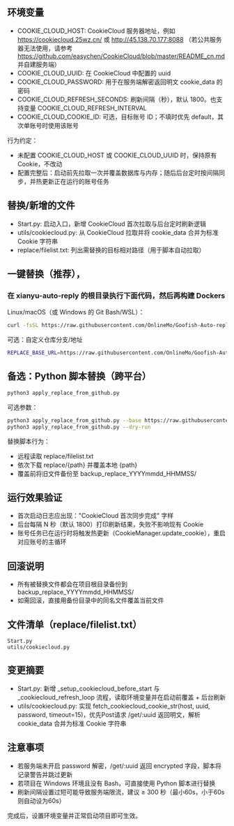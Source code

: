 ## 环境变量

- COOKIE_CLOUD_HOST: CookieCloud 服务器地址，例如 https://cookiecloud.25wz.cn/ 或 http://45.138.70.177:8088 （若公共服务器无法使用，请参考 https://github.com/easychen/CookieCloud/blob/master/README_cn.md 并自建服务端）
- COOKIE_CLOUD_UUID: 在 CookieCloud 中配置的 uuid
- COOKIE_CLOUD_PASSWORD: 用于在服务端解密返回明文 cookie_data 的密码
- COOKIE_CLOUD_REFRESH_SECONDS: 刷新间隔（秒），默认 1800。也支持变量 COOKIE_CLOUD_REFRESH_INTERVAL
- COOKIE_CLOUD_COOKIE_ID: 可选，目标账号 ID；不填时优先 default，其次单账号时使用该账号

行为约定：
- 未配置 COOKIE_CLOUD_HOST 或 COOKIE_CLOUD_UUID 时，保持原有 Cookie，不改动
- 配置完整后：启动前先拉取一次并覆盖数据库与内存；随后后台定时按间隔同步，并热更新正在运行的账号任务

## 替换/新增的文件

- Start.py: 启动入口，新增 CookieCloud 首次拉取与后台定时刷新逻辑
- utils/cookiecloud.py: 从 CookieCloud 拉取并将 cookie_data 合并为标准 Cookie 字符串
- replace/filelist.txt: 列出需替换的目标相对路径（用于脚本自动拉取）

## 一键替换（推荐），
### 在 xianyu-auto-reply 的根目录执行下面代码，然后再构建 Dockers

Linux/macOS（或 Windows 的 Git Bash/WSL）：

```bash
curl -fsSL https://raw.githubusercontent.com/OnlineMo/Goofish-Auto-reply-replace/refs/heads/main/replace.sh | bash
```

可选：自定义仓库分支/地址

```bash
REPLACE_BASE_URL=https://raw.githubusercontent.com/OnlineMo/Goofish-Auto-reply-replace/refs/heads/main bash -c "$(curl -fsSL https://raw.githubusercontent.com/OnlineMo/Goofish-Auto-reply-replace/refs/heads/main/replace.sh)"
```

## 备选：Python 脚本替换（跨平台）

```bash
python3 apply_replace_from_github.py
```

可选参数：

```bash
python3 apply_replace_from_github.py --base https://raw.githubusercontent.com/OnlineMo/Goofish-Auto-reply-replace/refs/heads/main
python3 apply_replace_from_github.py --dry-run
```

替换脚本行为：
- 远程读取 replace/filelist.txt
- 依次下载 replace/{path} 并覆盖本地 {path}
- 覆盖前将旧文件备份至 backup_replace_YYYYmmdd_HHMMSS/

## 运行效果验证

- 首次启动日志应出现："CookieCloud 首次同步完成" 字样
- 后台每隔 N 秒（默认 1800）打印刷新结果，失败不影响现有 Cookie
- 账号任务已在运行时将触发热更新（CookieManager.update_cookie），重启对应账号的主循环

## 回滚说明

- 所有被替换文件都会在项目根目录备份到 backup_replace_YYYYmmdd_HHMMSS/
- 如需回滚，直接用备份目录中的同名文件覆盖当前文件

## 文件清单（replace/filelist.txt）

```text
Start.py
utils/cookiecloud.py
```

## 变更摘要

- Start.py: 新增 _setup_cookiecloud_before_start 与 _cookiecloud_refresh_loop 流程，读取环境变量并在启动前覆盖 + 后台刷新
- utils/cookiecloud.py: 实现 fetch_cookiecloud_cookie_str(host, uuid, password, timeout=15)，优先Post请求 /get/:uuid 返回明文，解析 cookie_data 合并为标准 Cookie 字符串

## 注意事项

- 若服务端未开启 password 解密，/get/:uuid 返回 encrypted 字段，脚本将记录警告并跳过更新
- 若项目在 Windows 环境且没有 Bash，可直接使用 Python 脚本进行替换
- 刷新间隔设置过短可能导致服务端限流，建议 ≥ 300 秒（最小60s，小于60s则自动设为60s）

完成后，设置环境变量并正常启动项目即可生效。
